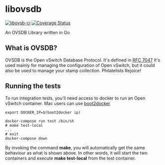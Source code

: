 libovsdb
========

[![libovsb-ci](https://github.com/socketplane/libovsdb/actions/workflows/ci.yml/badge.svg)](https://github.com/socketplane/libovsdb/actions/workflows/ci.yml) [![Coverage Status](https://coveralls.io/repos/socketplane/libovsdb/badge.png?branch=master)](https://coveralls.io/r/socketplane/libovsdb?branch=master)

An OVSDB Library written in Go

## What is OVSDB?

OVSDB is the Open vSwitch Database Protocol.
It's defined in [RFC 7047](http://tools.ietf.org/html/rfc7047)
It's used mainly for managing the configuration of Open vSwitch, but it could also be used to manage your stamp collection. Philatelists Rejoice!

## Running the tests

To run integration tests, you'll need access to docker to run an Open vSwitch container.
Mac users can use [boot2docker](http://boot2docker.io)

    export DOCKER_IP=$(boot2docker ip)

    docker-compose run test /bin/sh
    # make test-local
    ...
    # exit
    docker-compose down

By invoking the command **make**, you will automatically get the same behaviour as what
is shown above. In other words, it will start the two containers and execute
**make test-local** from the test container.